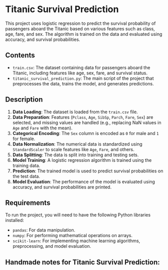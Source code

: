 # Titanic Survival Prediction

This project uses logistic regression to predict the survival probability of passengers aboard the Titanic based on various features such as class, age, fare, and sex. The algorithm is trained on the data and evaluated using accuracy, and survival probabilities.

## Contents

- `train.csv`: The dataset containing data for passengers aboard the Titanic, including features like age, sex, fare, and survival status.
- `titanic_survival_prediction.py`: The main script of the project that preprocesses the data, trains the model, and generates predictions.

## Description

1. **Data Loading**: The dataset is loaded from the `train.csv` file.
2. **Data Preparation**: Features (`Pclass`, `Age`, `SibSp`, `Parch`, `Fare`, `Sex`) are selected, and missing values are handled (e.g., replacing NaN values in `Age` and `Fare` with the mean).
3. **Categorical Encoding**: The `Sex` column is encoded as `0` for male and `1` for female.
4. **Data Normalization**: The numerical data is standardized using `StandardScaler` to scale features like `Age`, `Fare`, and others.
5. **Data Splitting**: The data is split into training and testing sets.
6. **Model Training**: A logistic regression algorithm is trained using the training data.
7. **Prediction**: The trained model is used to predict survival probabilities on the test data.
8. **Model Evaluation**: The performance of the model is evaluated using accuracy, and survival probabilities are printed.

## Requirements

To run the project, you will need to have the following Python libraries installed:

- `pandas`: For data manipulation.
- `numpy`: For performing mathematical operations on arrays.
- `scikit-learn`: For implementing machine learning algorithms, preprocessing, and model evaluation.

## Handmade notes for Titanic Survival Prediction:

